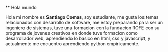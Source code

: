 
** Hola mundo

Hola mi nombre es **Santiago Comas**, soy estudiante, me gusta los temas relacionados con desarrollo de software, me estoy preparando para ser un ingeniero de sistemas, tuve una formacion con la fundacion ROFE con su programa de jovenes creativos en donde tuve formacion como desarrollador web, aprendiendo lo basico en html, css y javascript, y actualmente me encuentro aprendiendo python empiricamente. 
<!---
SantiagoComas07/SantiagoComas07 is a ✨ special ✨ repository because its `README.md` (this file) appears on your GitHub profile.
You can click the Preview link to take a look at your changes.
--->
